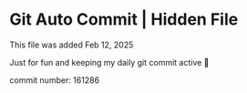 # Git Auto Commit | Hidden File

This file was added Feb 12, 2025

Just for fun and keeping my daily git commit active 🤪

commit number: 161286
